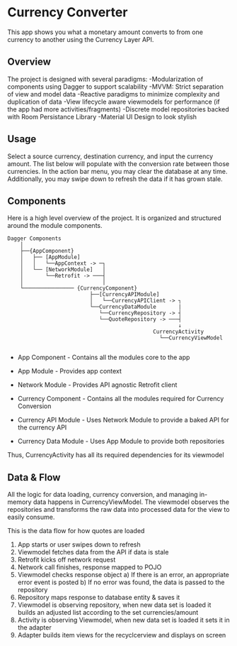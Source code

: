 # Currency Converter #

This app shows you what a monetary amount converts to from one currency to another using the Currency Layer API.

## Overview ##

The project is designed with several paradigms:
-Modularization of components using Dagger to support scalability
-MVVM: Strict separation of view and model data
-Reactive paradigms to minimize complexity and duplication of data
-View lifecycle aware viewmodels for performance (if the app had more activities/fragments)
-Discrete model repositories backed with Room Persistance Library
-Material UI Design to look stylish

## Usage ##

Select a source currency, destination currency, and input the currency amount. The list below will populate with the conversion rate between those currencies. In the action bar menu, you may clear the database at any time. Additionally, you may swipe down to refresh the data if it has grown stale.

## Components ##

Here is a high level overview of the project. It is organized and structured around the module components.

```
Dagger Components
    │
    ├──{AppComponent}
    │   ├── [AppModule]
    │   │   └──AppContext -> ─┐
    │   └── [NetworkModule]   │
    │       └──Retrofit -> ───┤
    │                         │
    └──────────────── {CurrencyComponent}
                          ├──[CurrencyAPIModule] 
                          │   └──CurrencyAPIClient -> ┐
                          └──CurrencyDataModule       |
                             └──CurrencyRepository -> ┤
                             └──QuoteRepository -> ───┤
                                                      ↓
                                              CurrencyActivity
                                                └──CurrencyViewModel
                                       
```

* App Component - Contains all the modules core to the app
* App Module - Provides app context
* Network Module - Provides API agnostic Retrofit client

* Currency Component - Contains all the modules required for Currency Conversion
* Currency API Module - Uses Network Module to provide a baked API for the currency API
* Currency Data Module - Uses App Module to provide both repositories

Thus, CurrencyActivity has all its required dependencies for its viewmodel 

## Data & Flow ##

All the logic for data loading, currency conversion, and managing in-memory data happens in CurrencyViewModel. The viewmodel observes the repositories and transforms the raw data into processed data for the view to easily consume. 

This is the data flow for how quotes are loaded
1) App starts or user swipes down to refresh
2) Viewmodel fetches data from the API if data is stale
3) Retrofit kicks off network request
4) Network call finishes, response mapped to POJO
5) Viewmodel checks response object
  a) If there is an error, an appropriate error event is posted
  b) If no error was found, the data is passed to the repository
6) Repository maps response to database entity & saves it
7) Viewmodel is observing repository, when new data set is loaded it builds an adjusted list according to the set currencies/amount
8) Activity is observing Viewmodel, when new data set is loaded it sets it in the adapter
9) Adapter builds item views for the recyclcerview and displays on screen
